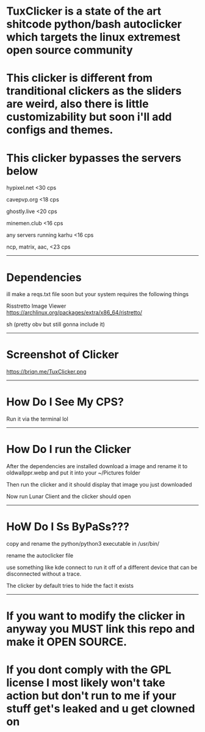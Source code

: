 # TuxClicker is a state of the art shitcode python/bash autoclicker which targets the linux extremest open source community

# This clicker is different from tranditional clickers as the sliders are weird, also there is little customizability but soon i'll add configs and themes.

# This clicker bypasses the servers below

hypixel.net  <30 cps

cavepvp.org  <18 cps

ghostly.live <20 cps

minemen.club <16 cps

any servers running karhu <16 cps

ncp, matrix, aac, <23 cps
______________________________
# Dependencies

ill make a reqs.txt file soon but your system requires the following things

Risstretto Image Viewer  https://archlinux.org/packages/extra/x86_64/ristretto/

sh (pretty obv but still gonna include it)
________________________________
# Screenshot of Clicker

https://briqn.me/TuxClicker.png

_________________________________
# How Do I See My CPS?

Run it via the terminal lol

________________________________
# How Do I run the Clicker

After the dependencies are installed download a image and rename it to oldwallppr.webp and put it into your ~/Pictures folder

Then run the clicker and it should display that image you just downloaded

Now run Lunar Client and the clicker should open
_________________________________
# HoW Do I Ss ByPaSs???
copy and rename the python/python3 executable in /usr/bin/

rename the autoclicker file

use something like kde connect to run it off of a different device that can be disconnected without a trace.

The clicker by default tries to hide the fact it exists

__________________________________

# If you want to modify the clicker in anyway you MUST link this repo and make it OPEN SOURCE.

# If you dont comply with the GPL license I most likely won't take action but don't run to me if your stuff get's leaked and u get clowned on
